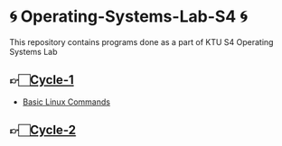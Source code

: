 
# 🌀 Operating-Systems-Lab-S4 🌀
This repository contains programs done as a part of KTU S4 Operating Systems Lab

## 👉🏻[Cycle-1](Cycle-1)

 - [Basic Linux Commands](Cycle-1/Linux_Commands.md)

## 👉🏻[Cycle-2](Cycle-2)
